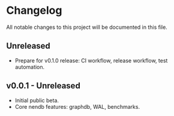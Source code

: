 # Changelog

All notable changes to this project will be documented in this file.

## Unreleased

- Prepare for v0.1.0 release: CI workflow, release workflow, test automation.

## v0.0.1 - Unreleased

- Initial public beta.
- Core nendb features: graphdb, WAL, benchmarks.
